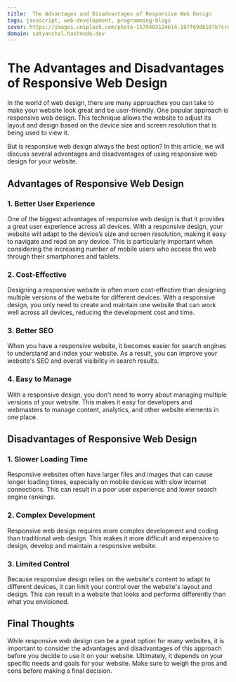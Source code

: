 ```yaml
---
title:  The Advantages and Disadvantages of Responsive Web Design
tags: javascript, web-development, programming-blogs
cover: https://images.unsplash.com/photo-1579403124614-197f69d8187b?crop=entropy&cs=tinysrgb&fit=max&fm=jpg&ixid=MnwzNDExMjB8MHwxfHNlYXJjaHwyNHx8Y29kZXJ8ZW58MHx8fHwxNjc5MDQ5MDA2&ixlib=rb-4.0.3&q=80&w=1080
domain: satyanchal.hashnode.dev
--- 
```

# The Advantages and Disadvantages of Responsive Web Design

In the world of web design, there are many approaches you can take to make your website look great and be user-friendly. One popular approach is responsive web design. This technique allows the website to adjust its layout and design based on the device size and screen resolution that is being used to view it.

But is responsive web design always the best option? In this article, we will discuss several advantages and disadvantages of using responsive web design for your website.

## Advantages of Responsive Web Design

### 1. Better User Experience

One of the biggest advantages of responsive web design is that it provides a great user experience across all devices. With a responsive design, your website will adapt to the device’s size and screen resolution, making it easy to navigate and read on any device. This is particularly important when considering the increasing number of mobile users who access the web through their smartphones and tablets.

### 2. Cost-Effective

Designing a responsive website is often more cost-effective than designing multiple versions of the website for different devices. With a responsive design, you only need to create and maintain one website that can work well across all devices, reducing the development cost and time.

### 3. Better SEO

When you have a responsive website, it becomes easier for search engines to understand and index your website. As a result, you can improve your website's SEO and overall visibility in search results.

### 4. Easy to Manage

With a responsive design, you don't need to worry about managing multiple versions of your website. This makes it easy for developers and webmasters to manage content, analytics, and other website elements in one place.

## Disadvantages of Responsive Web Design 

### 1. Slower Loading Time

Responsive websites often have larger files and images that can cause longer loading times, especially on mobile devices with slow internet connections. This can result in a poor user experience and lower search engine rankings.

### 2. Complex Development

Responsive web design requires more complex development and coding than traditional web design. This makes it more difficult and expensive to design, develop and maintain a responsive website.

### 3. Limited Control

Because responsive design relies on the website's content to adapt to different devices, it can limit your control over the website's layout and design. This can result in a website that looks and performs differently than what you envisioned.

## Final Thoughts

While responsive web design can be a great option for many websites, it is important to consider the advantages and disadvantages of this approach before you decide to use it on your website. Ultimately, it depends on your specific needs and goals for your website. Make sure to weigh the pros and cons before making a final decision.
